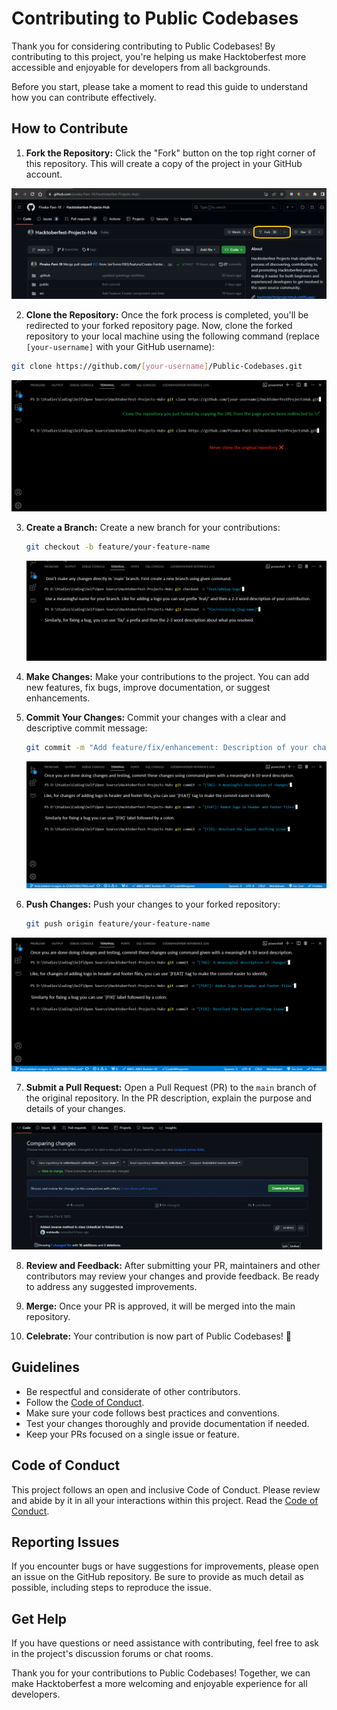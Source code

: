 # Contributing to Public Codebases

Thank you for considering contributing to Public Codebases! By contributing to this project, you're helping us make Hacktoberfest more accessible and enjoyable for developers from all backgrounds.

Before you start, please take a moment to read this guide to understand how you can contribute effectively.

## How to Contribute

1. **Fork the Repository:** Click the "Fork" button on the top right corner of this repository. This will create a copy of the project in your GitHub account.

<img src="/src/images/CONTRIBUTING/fork.png">

2. **Clone the Repository:** Once the fork process is completed, you'll be redirected to your forked repository page. Now, clone the forked repository to your local machine using the following command (replace `[your-username]` with your GitHub username):

```sh
git clone https://github.com/[your-username]/Public-Codebases.git
```

<img src="/src/images/CONTRIBUTING/clone.png">

3. **Create a Branch:** Create a new branch for your contributions:

   ```sh
   git checkout -b feature/your-feature-name
   ```

   <img src="/src/images/CONTRIBUTING/branch.png">

4. **Make Changes:** Make your contributions to the project. You can add new features, fix bugs, improve documentation, or suggest enhancements.

5. **Commit Your Changes:** Commit your changes with a clear and descriptive commit message:

   ```sh
   git commit -m "Add feature/fix/enhancement: Description of your changes"
   ```

   <img src="/src/images/CONTRIBUTING/commit.png">

6. **Push Changes:** Push your changes to your forked repository:

   ```sh
   git push origin feature/your-feature-name
   ```

<img src="/src/images/CONTRIBUTING/commit.png">

7. **Submit a Pull Request:** Open a Pull Request (PR) to the `main` branch of the original repository. In the PR description, explain the purpose and details of your changes.

<img src="/src/images/CONTRIBUTING/PR.png">

8. **Review and Feedback:** After submitting your PR, maintainers and other contributors may review your changes and provide feedback. Be ready to address any suggested improvements.

9. **Merge:** Once your PR is approved, it will be merged into the main repository.

10. **Celebrate:** Your contribution is now part of Public Codebases! 🎉

## Guidelines

- Be respectful and considerate of other contributors.
- Follow the [Code of Conduct](CODE_OF_CONDUCT.md).
- Make sure your code follows best practices and conventions.
- Test your changes thoroughly and provide documentation if needed.
- Keep your PRs focused on a single issue or feature.

## Code of Conduct

This project follows an open and inclusive Code of Conduct. Please review and abide by it in all your interactions within this project. Read the [Code of Conduct](CODE_OF_CONDUCT.md).

## Reporting Issues

If you encounter bugs or have suggestions for improvements, please open an issue on the GitHub repository. Be sure to provide as much detail as possible, including steps to reproduce the issue.

## Get Help

If you have questions or need assistance with contributing, feel free to ask in the project's discussion forums or chat rooms.

Thank you for your contributions to Public Codebases! Together, we can make Hacktoberfest a more welcoming and enjoyable experience for all developers.
